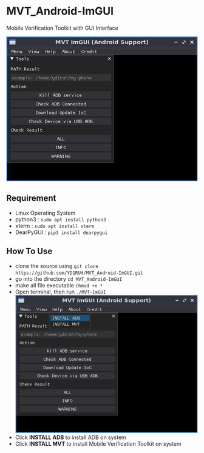 # MVT_Android-ImGUI
Mobile Verification Toolkit with GUI Interface

![image](https://github.com/YD1RUH/MVT_Android-ImGUI/blob/main/MVT-android.jpg)

## Requirement
- Linux Operating System 
- python3 : `sudo apt install python3`
- xterm : `sudo apt install xterm`
- DearPyGUI : `pip3 install dearpygui`

## How To Use
- clone the source using `git clone https://github.com/YD1RUH/MVT_Android-ImGUI.git`
- go into the directory `cd MVT_Android-ImGUI`
- make all file executable `chmod +x *`
- Open terminal, then run `./MVT-ImGUI`
  ![image](https://github.com/YD1RUH/MVT_Android-ImGUI/blob/main/MVT-android2.jpg)
- Click **INSTALL ADB** to install ADB on system
- Click **INSTALL MVT** to install Mobile Verification Toolkit on system
